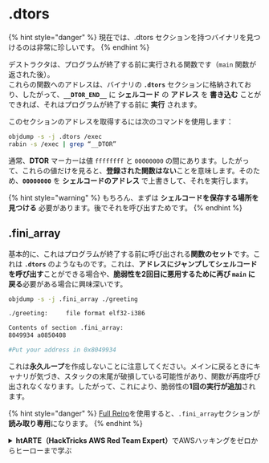 # .dtors

{% hint style="danger" %}
現在では、.dtors セクションを持つバイナリを見つけるのは非常に珍しいです。
{% endhint %}

デストラクタは、プログラムが終了する前に実行される関数です（`main` 関数が返された後）。\
これらの関数へのアドレスは、バイナリの **`.dtors`** セクションに格納されており、したがって、**`__DTOR_END__`** に **シェルコード** の **アドレス** を **書き込む** ことができれば、それはプログラムが終了する前に **実行** されます。

このセクションのアドレスを取得するには次のコマンドを使用します：
```bash
objdump -s -j .dtors /exec
rabin -s /exec | grep “__DTOR”
```
通常、**DTOR** マーカーは値 `ffffffff` と `00000000` の間にあります。したがって、これらの値だけを見ると、**登録された関数はない**ことを意味します。そのため、**`00000000`** を **シェルコードのアドレス** で上書きして、それを実行します。

{% hint style="warning" %}
もちろん、まずは **シェルコードを保存する場所を見つける** 必要があります。後でそれを呼び出すためです。
{% endhint %}

## **.fini\_array**

基本的に、これはプログラムが終了する前に呼び出される**関数のセット**です。これは **`.dtors`** のようなものです。これは、**アドレスにジャンプしてシェルコードを呼び出す**ことができる場合や、**脆弱性を2回目に悪用するために再び `main` に戻る**必要がある場合に興味深いです。
```bash
objdump -s -j .fini_array ./greeting

./greeting:     file format elf32-i386

Contents of section .fini_array:
8049934 a0850408

#Put your address in 0x8049934
```
これは**永久ループ**を作成しないことに注意してください。メインに戻るときにキャナリが気づき、スタックの末尾が破損している可能性があり、関数が再度呼び出されなくなります。したがって、これにより、脆弱性の**1回の実行が追加**されます。

{% hint style="danger" %}
[Full Relro](../common-binary-protections-and-bypasses/relro.md)を使用すると、`.fini_array`セクションが**読み取り専用**になります。
{% endhint %}

<details>

<summary><strong>htARTE（HackTricks AWS Red Team Expert）</strong>でAWSハッキングをゼロからヒーローまで学ぶ</summary>

HackTricksをサポートする他の方法：

* **HackTricksで企業を宣伝**したい場合や**HackTricksをPDFでダウンロード**したい場合は、[**SUBSCRIPTION PLANS**](https://github.com/sponsors/carlospolop)をチェックしてください！
* [**公式PEASS＆HackTricksスウォッグ**](https://peass.creator-spring.com)を入手する
* [**The PEASS Family**](https://opensea.io/collection/the-peass-family)を発見し、独占的な[NFTs](https://opensea.io/collection/the-peass-family)のコレクションを見つける
* 💬 [**Discordグループ**](https://discord.gg/hRep4RUj7f)や[**telegramグループ**](https://t.me/peass)に**参加**するか、**Twitter** 🐦 [**@hacktricks\_live**](https://twitter.com/hacktricks\_live)をフォローする
* **HackTricks**と[**HackTricks Cloud**](https://github.com/carlospolop/hacktricks-cloud)のGitHubリポジトリにPRを提出して、あなたのハッキングトリックを共有する

</details>
